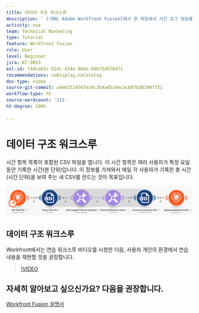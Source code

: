 ```yaml
---
title: 데이터 구조 워크스루
description: ' [!DNL Adobe Workfront Fusion]에서 한 파일에서 시간 로그 정보를 가져오고, 변환하고, 변환된 데이터로 새 파일을 생성하는 방법을 알아봅니다.'
activity: use
team: Technical Marketing
type: Tutorial
feature: Workfront Fusion
role: User
level: Beginner
jira: KT-9053
exl-id: f4dca85c-524c-434e-866e-69b75d476471
recommendations: noDisplay,noCatalog
doc-type: video
source-git-commit: a4e61514567ac8c2b4ad5c9ecacb87bd83947731
workflow-type: ht
source-wordcount: '115'
ht-degree: 100%

---
```


# 데이터 구조 워크스루

시간 항목 목록이 포함된 CSV 파일을 엽니다. 이 시간 항목은 여러 사용자가 특정 요일 동안 기록한 시간(분 단위)입니다. 이 정보를 가져와서 매일 각 사용자가 기록한 총 시간(시간 단위)을 보여 주는 새 CSV를 만드는 것이 목표입니다.

![Fusion 시나리오의 이미지](assets/data-structures-and-data-stores-1.png)

## 데이터 구조 워크스루

Workfront에서는 연습 워크스루 비디오를 시청한 다음, 사용자 개인의 환경에서 연습 내용을 재현할 것을 권장합니다.

>[!VIDEO](https://video.tv.adobe.com/v/335294/?quality=12&learn=on)



## 자세히 알아보고 싶으신가요? 다음을 권장합니다.

[Workfront Fusion 설명서](https://experienceleague.adobe.com/docs/workfront/using/adobe-workfront-fusion/workfront-fusion-2.html?lang=ko-KR)
